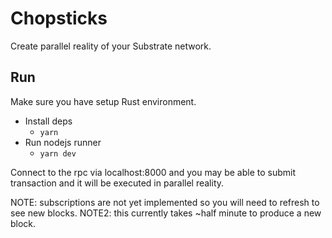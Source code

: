 # Chopsticks

Create parallel reality of your Substrate network.

## Run

Make sure you have setup Rust environment.

- Install deps
  - `yarn`
- Run nodejs runner
  - `yarn dev`

Connect to the rpc via localhost:8000 and you may be able to submit transaction and it will be executed in parallel reality.

NOTE: subscriptions are not yet implemented so you will need to refresh to see new blocks.
NOTE2: this currently takes ~half minute to produce a new block.
